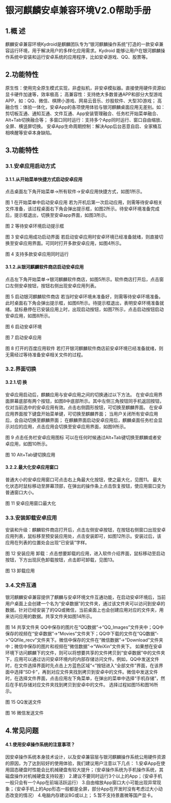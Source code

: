 # 银河麒麟安卓兼容环境V2.0帮助手册

## 1.概 述
麒麟安卓兼容环境Kydroid是麒麟团队专为“银河麒麟操作系统”打造的一款安卓兼容运行环境，用于解决用户的多样化应用需求。Kydroid 能够让用户在银河麒麟操作系统中安装和运行安卓系统的应用程序，比如安卓游戏、QQ、股票等。
## 2.功能特性
原生性：使用完全原生模式实现，非虚拟机，非安卓模拟器。直接使用硬件资源如显卡硬件加速等，效率极高；
高兼容性：支持绝大多数普通APP和部分大型游戏APP，如：QQ、微信、棋牌小游戏、网易云音乐、炒股软件、大型3D游戏；
高融合性：体验一体化，安卓App的各项使用体验与银河麒麟桌面应用无差别。如：剪切板互通、通知互通、文件互通、App安装管理融合、任务栏开始菜单融合、Alt+Tab切换融合等；
多窗口同时运行：支持多个App同时运行、窗口自由缩放、全屏、横竖屏切换。
安卓App生命周期控制：解决App后台恶意自启、全家桶互相唤醒等安卓本身缺陷。
## 3.功能特性
### 3.1.安卓应用启动方式
#### 3.1.1.从开始菜单快捷方式启动安卓应用
点击桌面左下角开始菜单->所有软件->安卓应用快捷方式，如图1所示。

图 1 在开始菜单中启动安卓应用
若为开机后第一次启动应用，则需等待安卓相关文件准备，该过程桌面右下角会弹出提示框，如图2所示。待安卓环境准备完成后，提示框退出，切换至安卓app界面，如图3所示。

图 2 等待安卓环境启动提示框

图 3 安卓应用成功启动界面
若启动安卓应用时安卓环境已经准备就绪，则直接切换至安卓应用界面。可同时打开多款安卓应用，如图4所示。

图 4 支持多款安卓应用同时运行
#### 3.1.2.从银河麒麟软件商店启动安卓应用
点击左下角开始菜单->银河麒麟软件商店，如图5所示。软件商店打开后，点击窗口左侧安卓按钮，按钮右侧出现安卓应用列表。

图 5 启动银河麒麟软件商店
若当时安卓环境未准备好，则需等待安卓环境准备。此时桌面右下角会弹出提示框，如图6所示。待提示框退出，表明安卓环境准备就绪。鼠标悬停在已安装应用上时，出现启动按钮，如图7所示，点击启动按钮启动安卓应用，如图8所示。

图 6 启动安卓环境

图 7 启动安卓应用

图 8 打开的百度应用软件
若打开银河麒麟软件商店前安卓环境已经准备就绪，则无需经过等待准备安卓相关文件的过程。
### 3.2.界面切换
#### 3.2.1.切 换
安卓应用启动后，麒麟应用与安卓应用之间的切换通过以下方法。
在安卓应用界面屏幕底部有两个按钮，如图8中底部所示。其中左侧三角按钮同手机返回按钮，仅对当前选中的安卓应用有效。点击右侧圆形按钮，可切换至麒麟界面。
在安卓应用界面按下键盘开始菜单键，可切换至麒麟界面；
当用户关闭所有安卓应用后，会自动切换至麒麟界面；
在麒麟界面启动安卓应用后，麒麟桌面任务栏会显示对应的应用，点击应用会切换至安卓应用界面，如图9所示。

图 9 点击任务栏安卓应用图标
可以在任何时候通过Alt+Tab键切换至麒麟或者安卓应用，如图10所示。

图 10 Alt+Tab键切换应用
#### 3.2.2.最大化安卓应用窗口
普通大小的安卓应用窗口可点击右上角最大化按钮，使之最大化，见图11。
最大化状态时鼠标移动至屏幕顶部，在弹出的操作条上点击恢复按钮，使应用窗口变为普通窗口大小。

图 11 安卓应用窗口最大化
### 3.3.安装卸载安卓应用
安装和升级：麒麟软件商店打开后，点击左侧安卓按钮，在按钮右侧窗口出现安卓应用列表，鼠标移至预安装应用处，点击安装即可，如图12所示。安装过后，该应用在列表的位置处会出现“已安装”字样。

图 12 安装应用
卸载：点击想要卸载的应用，进入软件介绍界面，鼠标移动至启动按钮，下方出现灰色卸载按钮，点击即可卸载，见图13。

图 13 卸载应用
### 3.4.文件互通
银河麒麟安卓兼容提供了麒麟与安卓环境文件互通功能，在启动安卓环境后，当前用户桌面上会创建一个名为“安卓数据”的文件夹，通过该文件夹可以访问到安卓的数据。针对已经安装了的QQ或微信，当前桌面上也会创建应用对应的文件夹，用来访问应用的数据。共享文件夹如图14所示。

图 14 共享文件夹
QQ中保存的图片在“QQ数据”->“QQ_Images”文件夹中；QQ中保存的视频在“安卓数据”->“Movies”文件夹下；QQ中下载的文件在“QQ数据”->“QQfile_recv”文件夹下。微信中保存的文件在“微信数据”->“Download”文件夹中；微信中保存的图片和视频在“微信数据”->“WeiXin”文件夹下。
如果想在安卓环境下访问麒麟下的文件，则可以将想要共享的文件拷贝到“安卓数据”中的文件夹下，应用可以通过访问安卓环境内的内部存储访问文件。例如，QQ中发送文件时，在文件选择界面时先点击上方蓝色区域“<”按钮进入“全部文件”界面，在该界面中选择“SD卡”，再到对应文件夹找到拷贝到安卓中的文件。微信中发送文件时，在选择文件界面，点击应用左下角菜单，在弹出的菜单中选择“手机存储”，然后在手机存储对应文件夹找到拷贝到安卓中的文件。
选择过程如图15和图16所示。

图 15 QQ发送文件

图 16 微信发送文件
## 4.常见问题
#### 4.1.使用安卓操作系统的注意事项？
因安卓操作系统本身技术设计，以及安卓兼容层与银河麒麟操作系统公用硬件资源的原因，为了达到较好的使用体验，我们建议用户注意以下几点：
1.安卓App在使用固态硬盘时性能会比机械硬盘有较大提升；（安卓操作系统为手机操作系统，其磁盘操作对机械硬盘支持较差）
2.建议不要同时运行3个以上的App；（安卓手机一般只会有一个App在前端活跃运行）
3.自由缩放App窗口大小可能出现异常现象；（安卓手机上的App形态一般都是全屏，部分App在开发时没有考虑过大小动态改变的情况）
4.电脑内存建议8G或以上；
5.暂不支持景嘉微等国产显卡。
